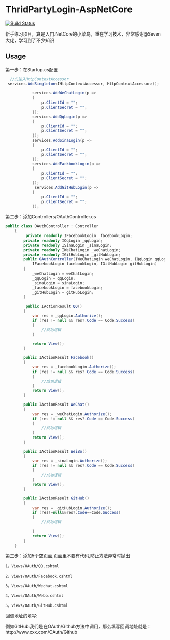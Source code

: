 # ThridPartyLogin-AspNetCore
[![Build Status](https://dev.azure.com/PomeloButter/ThridPartyLogin-AspNetCore/_apis/build/status/ThridPartyLogin-AspNetCore-ASP.NET%20Core-CI?branchName=master&jobName=Agent%20job%201)](https://dev.azure.com/PomeloButter/ThridPartyLogin-AspNetCore/_build/latest?definitionId=17&branchName=master)

新手练习项目，算是入门.NetCore的小菜鸟，重在学习技术，非常感谢@Seven大佬，学习到了不少知识

Usage
------
第一步：在Startup.cs配置

```csharp
  //先注入HttpContextAccessor
 services.AddSingleton<IHttpContextAccessor, HttpContextAccessor>();
 
            services.AddWeChatLogin(p =>
            {
                p.ClientId = "";
                p.ClientSecret = "";
            });
            services.AddQqLogin(p =>
            {
                p.ClientId = "";
                p.ClientSecret = "";
            });
            services.AddSinaLogin(p =>
            {
                p.ClientId = "";
                p.ClientSecret = "";
            });
            services.AddFackbookLogin(p =>
            {
                p.ClientId = "";
                p.ClientSecret = "";
            });
             services.AddGitHubLogin(p =>
            {
                p.ClientId = "";
                p.ClientSecret = "";
            });
```


第二步：添加Controllers/OAuthController.cs
```csharp
public class OAuthController : Controller
    {
         private readonly IFacebookLogin _facebookLogin;
        private readonly IQqLogin _qqLogin;
        private readonly ISinaLogin _sinaLogin;
        private readonly IWeChatLogin _weChatLogin;
        private readonly IGitHubLogin _gitHubLogin;
        public OAuthController(IWeChatLogin weChatLogin, IQqLogin qqLogin, ISinaLogin sinaLogin,
            IFacebookLogin facebookLogin, IGitHubLogin gitHubLogin)
        {
            _weChatLogin = weChatLogin;
            _qqLogin = qqLogin;
            _sinaLogin = sinaLogin;
            _facebookLogin = facebookLogin;
            _gitHubLogin = gitHubLogin;
        }

         public IActionResult QQ()
        {
            var res = _qqLogin.Authorize();
            if (res != null && res?.Code == Code.Success)
            {
                //成功逻辑
            }

            return View();
        }

        public IActionResult Facebook()
        {
            var res = _facebookLogin.Authorize();
            if (res != null && res?.Code == Code.Success)
            {
                //成功逻辑
            }
            return View();
        }

        public IActionResult WeChat()
        {
            var res = _weChatLogin.Authorize();
            if (res != null && res?.Code == Code.Success)
            {
                //成功逻辑
            }
            return View();
        }

        public IActionResult WeiBo()
        {
            var res = _sinaLogin.Authorize();
            if (res != null && res?.Code == Code.Success)
            {
                //成功逻辑
            }
            return View();
        }

        public IActionResult GitHub()
        {
            var res = _gitHubLogin.Authorize();
            if (res!=null&&res?.Code==Code.Success)
            {
                //成功逻辑
              
            }           
            return View();
        }
    }
```

第三步：添加5个空页面,页面里不要有代码,防止方法异常时抛出
```
1，Views/OAuth/QQ.cshtml

2，Views/OAuth/Facebook.cshtml

3，Views/OAuth/Wechat.cshtml

4，Views/OAuth/Webo.cshtml

5，Views/OAuth/GitHub.cshtml
```
<p>回调地址的填写:<p>
例如GitHub:我们是在OAuth/Github方法中调用，那么填写回调地址就是：http://www.xxx.com/OAuth/Github
 
